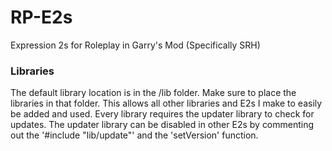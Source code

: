 # RP-E2s
Expression 2s for Roleplay in Garry's Mod (Specifically SRH)

### Libraries
The default library location is in the /lib folder. Make sure to place the libraries in that folder.
This allows all other libraries and E2s I make to easily be added and used.
Every library requires the updater library to check for updates.
The updater library can be disabled in other E2s by commenting out the '#include "lib/update"' and the 'setVersion' function.